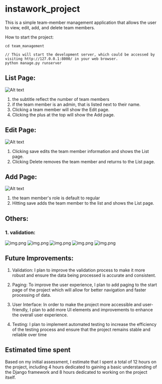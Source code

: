# instawork_project

This is a simple team-member management application that allows the user to view, edit, add, and delete team members. 

How to start the project:
```commandline
cd team_management

// This will start the development server, which could be accessed by visiting http://127.0.0.1:8000/ in your web browser.
python manage.py runserver 
```

## List Page:
![Alt text](screenshots/list.png)


1. the subtitle reflect the number of team members
2. if the team member is an admin, that is listed next to their name. 
3. Clicking a team member will show the Edit page. 
4. Clicking the plus at the top will show the Add page.

## Edit Page:
![Alt text](screenshots/edit.png)
1. Clicking save edits the team member information and shows the List page. 
2. Clicking Delete removes the team member and returns to the List page.

## Add Page:
![Alt text](screenshots/edit.png)
1. the team member's role is default to regular
2. Hitting save adds the team member to the list and shows the List page.


## Others:
### 1. validation:
![img.png](screenshots/validation_firstname.png)
![img.png](screenshots/validation_lastname.png)
![img.png](screenshots/validation_email.png)
![img.png](screenshots/validation_invalidEmail.png)
![img.png](screenshots/validation_Invalidphone.png)
## Future Improvements:

1. Validation: 
I plan to improve the validation process to make it more robust and ensure the data being processed is accurate and consistent.

2. Paging: 
To improve the user experience, I plan to add paging to the start page of the project which will allow for better navigation and faster processing of data.

3. User Interface:
In order to make the project more accessible and user-friendly, I plan to add more UI elements and improvements to enhance the overall user experience.

4. Testing:
I plan to implement automated testing to increase the efficiency of the testing process and ensure that the project remains stable and reliable over time

## Estimated time spent

Based on my initial assessment, I estimate that I spent a total of 12 hours on the project, including 4 hours dedicated to gaining a basic understanding of the Django framework and 8 hours dedicated to working on the project itself.